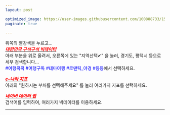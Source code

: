 ```yaml
---
layout: post

optimized_image: https://user-images.githubusercontent.com/100888733/156873478-acffbd58-d65d-48c3-a931-62a35da5cfe5.jpg
paginate: true

---
```

위쪽의 빨강색을 누르고...<br>
[<span style="color:red">***대한민국 구석구석 빅데이터***</span>](https://korean.visitkorea.or.kr/main/main.do#home)<br>
아래 부분을 위로 올려서, 오른쪽에 있는 "지역선택✔" 을 눌러, 경기도, 평택시 등으로 세부 검색합니다...<br>
<span style="color:blue">#여행콕콕 #여행구독 #테마여행 #로맨틱_야경 #등등</span>에서 선택하세요. <br> 

[<span style="color:red">***e-나라 지표***</span>](https://www.index.go.kr/potal/idx/keyBord.do)<br>
아래의 "원하시는 부처를 선택해주세요" 를 눌러 여러가지 지표를 선택하세요.<br>  

[<span style="color:red">***네이버 데이터 랩***</span>](https://datalab.naver.com/local/trend.naver)<br>
검색어를 입력하여, 여러가지 빅데이터를 이용하세요.<br> 
   
---






